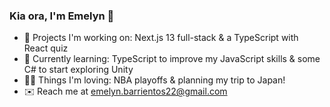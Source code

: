 ### Kia ora, I'm Emelyn 👀 

- 👾 Projects I'm working on: Next.js 13 full-stack & a TypeScript with React quiz 
- 🌱 Currently learning: TypeScript to improve my JavaScript skills & some C# to start exploring Unity
- 🫶🏽 Things I'm loving: NBA playoffs & planning my trip to Japan!
- ✉️ Reach me at emelyn.barrientos22@gmail.com
